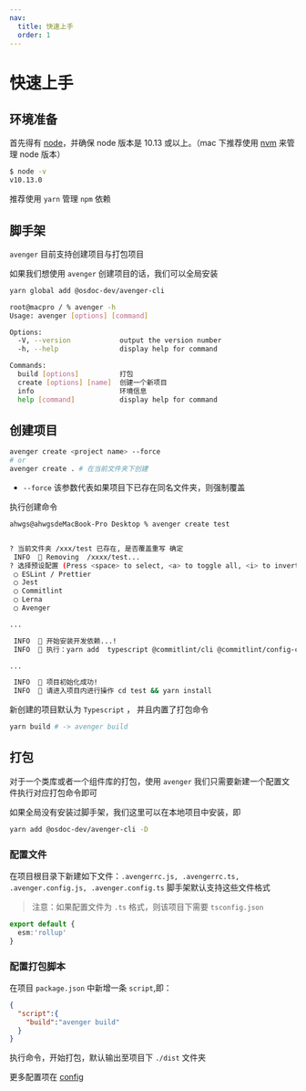 ```yaml
---
nav:
  title: 快速上手
  order: 1
---
```


# 快速上手


## 环境准备

首先得有 [node](https://nodejs.org/en/)，并确保 node 版本是 10.13 或以上。（mac 下推荐使用 [nvm](https://github.com/creationix/nvm) 来管理 node 版本）

```bash
$ node -v
v10.13.0
```

推荐使用 `yarn` 管理 `npm` 依赖

## 脚手架

`avenger` 目前支持创建项目与打包项目

如果我们想使用 `avenger` 创建项目的话，我们可以全局安装

```bash
yarn global add @osdoc-dev/avenger-cli 
```

```bash
root@macpro / % avenger -h
Usage: avenger [options] [command]

Options:
  -V, --version            output the version number
  -h, --help               display help for command

Commands:
  build [options]          打包
  create [options] [name]  创建一个新项目
  info                     环境信息
  help [command]           display help for command
```

## 创建项目

```bash
avenger create <project name> --force
# or
avenger create . # 在当前文件夹下创建
```

- `--force` 该参数代表如果项目下已存在同名文件夹，则强制覆盖

执行创建命令

```bash
ahwgs@ahwgsdeMacBook-Pro Desktop % avenger create test


? 当前文件夹 /xxx/test 已存在, 是否覆盖重写 确定
 INFO  🌈 Removing  /xxxx/test...
? 选择预设配置 (Press <space> to select, <a> to toggle all, <i> to invert select? 选择预设配置 
 ◯ ESLint / Prettier
 ◯ Jest
 ◯ Commitlint
 ◯ Lerna
 ◯ Avenger

...

 INFO  🌈 开始安装开发依赖...! 
 INFO  🌈 执行：yarn add  typescript @commitlint/cli @commitlint/config-conventional husky commitizen cz-customizable @osdoc-dev/eslint-config-preset-prettier lint-staged @osdoc-dev/eslint-config-preset-ts prettier jest ts-jest @types/jest @osdoc-dev/avenger-cli -D

...

 INFO  🌈 项目初始化成功!
 INFO  🌈 请进入项目内进行操作 cd test && yarn install
```

新创建的项目默认为 `Typescript` ， 并且内置了打包命令

```bash
yarn build # -> avenger build
```

## 打包

对于一个类库或者一个组件库的打包，使用 `avenger` 我们只需要新建一个配置文件执行对应打包命令即可

如果全局没有安装过脚手架，我们这里可以在本地项目中安装，即

```bash
yarn add @osdoc-dev/avenger-cli -D
```

### 配置文件

在项目根目录下新建如下文件：`.avengerrc.js, .avengerrc.ts, .avenger.config.js, .avenger.config.ts` 脚手架默认支持这些文件格式

> 注意：如果配置文件为 `.ts` 格式，则该项目下需要 `tsconfig.json`

```typescript
export default {
  esm:'rollup'
}
```

### 配置打包脚本

在项目 `package.json` 中新增一条 `script`,即：

```json
{
  "script":{
    "build":"avenger build"
  }
}
```

执行命令，开始打包，默认输出至项目下 `./dist` 文件夹

更多配置项在 [config](./config)
